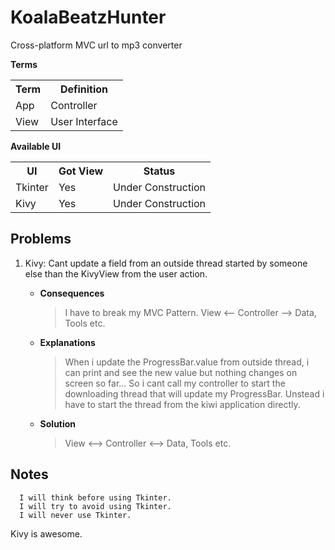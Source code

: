 KoalaBeatzHunter
================
Cross-platform MVC url to mp3 converter

<b>Terms</b>
<table>
  <tr>
    <th>Term</th><th>Definition</th>
  </tr>
  <tr>
    <td>App</td><td>Controller</td>
  </tr>
  <tr>
    <td>View</td><td>User Interface</td>
  </tr>
</table>

<b>Available UI</b>
<table>
  <tr>
    <th>UI</th><th>Got View</th><th>Status</th>
  </tr>
  <tr>
    <td>Tkinter</td><td>Yes</td><td>Under Construction</td>
  </tr>
  <tr>
    <td>Kivy</td><td>Yes</td><td>Under Construction</td>
  </tr>
</table>

Problems
--------
1. Kivy: Cant update a field from an outside thread started by someone else than the KivyView from the user action.
	* <b>Consequences</b>

		> I have to break my MVC Pattern. View <-- Controller --> Data, Tools etc.

	* <b>Explanations</b>

		> When i update the ProgressBar.value from outside thread, i can print and see the new value
		> but nothing changes on screen so far... So i cant call my controller to start the downloading
		> thread that will update my ProgressBar. Unstead i have to start the thread from the kiwi application directly.

	* <b>Solution</b>

		> View <--> Controller <--> Data, Tools etc.

Notes
-----
      I will think before using Tkinter.
      I will try to avoid using Tkinter.
      I will never use Tkinter.
Kivy is awesome.
